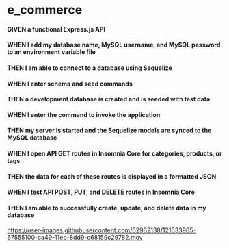 # e_commerce

#### GIVEN a functional Express.js API
#### WHEN I add my database name, MySQL username, and MySQL password to an environment variable file
#### THEN I am able to connect to a database using Sequelize
#### WHEN I enter schema and seed commands
#### THEN a development database is created and is seeded with test data
#### WHEN I enter the command to invoke the application
#### THEN my server is started and the Sequelize models are synced to the MySQL database
#### WHEN I open API GET routes in Insomnia Core for categories, products, or tags
#### THEN the data for each of these routes is displayed in a formatted JSON
#### WHEN I test API POST, PUT, and DELETE routes in Insomnia Core
#### THEN I am able to successfully create, update, and delete data in my database
https://user-images.githubusercontent.com/62962138/121633965-67555100-ca49-11eb-8dd9-c68159c29782.mov
